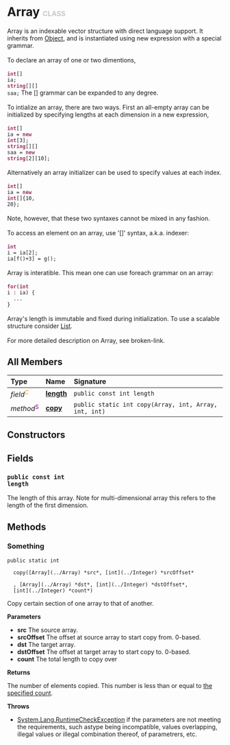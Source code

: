 # Array <font color="#C8C8C8" size="3">CLASS</font>

Array is an indexable vector structure with direct language support. It inherits from <a href="../Object">Object</a>, and is instantiated using new expression with a special grammar.<br><br>To declare an array of one or two dimentions,<br><br><code><font color="#993366">**int**</font>[] ia;<br><font color="#993366">**string**</font>[][] saa;</code> The [] grammar can be expanded to any degree.<br><br>To intialize an array, there are two ways. First an all-empty array can be initialized by specifying lengths at each dimension in a new expression,<br><br><code><font color="#993366">**int**</font>[] ia = <font color="#993366">**new**</font> <font color="#993366">**int**</font>[3];<br><font color="#993366">**string**</font>[][] saa = <font color="#993366">**new**</font> <font color="#993366">**string**</font>[2][10];</code><br><br>Alternatively an array initializer can be used to specify values at each index.<br><br><code><font color="#993366">**int**</font>[] ia = <font color="#993366">**new**</font> <font color="#993366">**int**</font>[]{10, 20};</code><br><br>Note, however, that these two syntaxes cannot be mixed in any fashion.<br><br>To access an element on an array, use '[]' syntax, a.k.a. indexer:<br><br><code><font color="#993366">**int**</font> i = ia[2];<br>ia[f()+3] = g();</code><br><br>Array is interatible. This mean one can use foreach grammar on an array:<br><br><code><font color="#993366">**for**</font>(<font color="#993366">**int**</font> i : ia) {<br>&nbsp;&nbsp;...<br>}</code><br><br>Array's length is immutable and fixed during initialization. To use a scalable structure consider <a href="System.Collection/List">List</a>.<br><br>For more detailed description on Array, see broken-link.

## All Members
|**Type**|**Name**|**Signature**
|:-------|:-------|:------------
|*field*<font color="#FF9900"><sup>C</sup></font>|<a href="#f-length"><b>length</b></a>|`public const int length`
|*method*<font color="#800080"><sup>S</sup></font>|<a href="#m-copy-Array-int-Array-int-int"><b>copy</b></a>|`public static int copy(Array, int, Array, int, int)`

## Constructors

## Fields
<a name="f-length"></a>
### <code>public const int length</code>
The length of this array. Note for multi-dimensional array this refers to the length of the first dimension.
## Methods
<a name="m-copy-Array-int-Array-int-int"></a>
### Something
~~~~
public static int 
  
  copy([Array](../Array) *src*, [int](../Integer) *srcOffset*
  
  , [Array](../Array) *dst*, [int](../Integer) *dstOffset*, 
  [int](../Integer) *count*)
~~~~  
Copy certain section of one array to that of another.

**Parameters**

<a name="m-copy-Array-int-Array-int-int-p-src"></a>
- **src**
The source array.
<a name="m-copy-Array-int-Array-int-int-p-srcOffset"></a>
- **srcOffset**
The offset at source array to start copy from. 0-based.
<a name="m-copy-Array-int-Array-int-int-p-dst"></a>
- **dst**
The target array.
<a name="m-copy-Array-int-Array-int-int-p-dstOffset"></a>
- **dstOffset**
The offset at target array to start copy to. 0-based.
<a name="m-copy-Array-int-Array-int-int-p-count"></a>
- **count**
The total length to copy over

**Returns**

<a name="m-copy-Array-int-Array-int-int-r"></a>The number of elements copied. This number is less than or equal to <a href="m-copy-Array-int-Array-int-int-p-count">the specified count</a>.

**Throws**

- [System.Lang.RuntimeCheckException](System.Lang/RuntimeCheckException)
if the parameters are not meeting the requirements, such astype being incompatible, values overlapping, illegal values or illegal combination thereof, of parametrers, etc.

